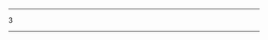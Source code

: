 <!--
 * @Description: new file
 * @Autor: zhan
 * @Date: 2020-04-05 15:53:07
 * @LastEditors: zhan
 * @LastEditTime: 2020-04-05 15:53:08
 -->
---

3

---